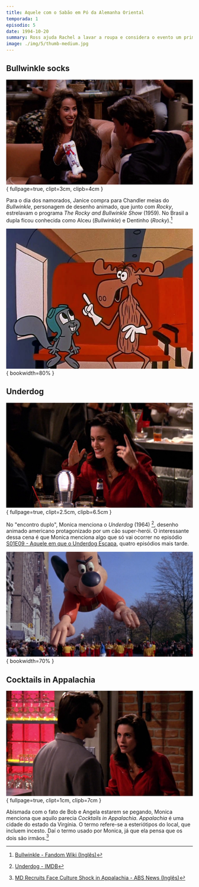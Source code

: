 ```yaml
---
title: Aquele com o Sabão em Pó da Alemanha Oriental
temporada: 1
episodio: 5
date: 1994-10-20
summary: Ross ajuda Rachel a lavar a roupa e considera o evento um primeiro encontro. Joey faz com que Monica se passe como sua nova namorada.
image: ./img/5/thumb-medium.jpg
---
```


## Bullwinkle socks

![Bullwinkle socks](./img/5/bullwinkle-socks.png){ fullpage=true, clipt=3cm, clipb=4cm }

<cena>
  <janice
    original="- I got you... these."
    traducao="- Comprei... isto."
  ></janice>
  <chandler
    original="- Bullwinkle socks."
    traducao="- Uma meia do Alceu."
  ></chandler>
</cena>

<!-- {"latex":[{"begin":{"tag":"col-1","width":0.5}}]} -->

Para o dia dos namorados, Janice compra para Chandler meias do *Bullwinkle*,
personagem de desenho animado, que junto com *Rocky*, estrelavam o programa
*The Rocky and Bullwinkle Show* (1959). No Brasil a dupla ficou conhecida
como Alceu (*Bullwinkle*) e Dentinho (*Rocky*).[^bullwinkle-fandom]

<!--{"latex":[{"end":{"tag":"col-1"}},{"begin":{"tag":"col-2","width":0.5}}]}-->

![Rocky and Bullwinkle](./img/5/rocky-bullwinkle.jpg){ bookwidth=80% }

<!--{"latex":[{"end":{"tag":"col-2"}}]}-->

[^bullwinkle-fandom]: [Bullwinkle - Fandom Wiki (Inglês)](https://rockyandbullwinkle.fandom.com/wiki/Bullwinkle_J._Moose)

## Underdog

![Underdog](./img/5/underdog.png){ fullpage=true, clipt=2.5cm, clipb=6.5cm }

<cena no-breakable>
  <monica
    original="- Something went wrong with Underdog, and they couldn't get his head to inflate."
    traducao="- Aconteceu algo com o Vira-lata. E a cabeça dele não inflava."
  ></monica>
</cena>

No "encontro duplo", Monica menciona o *Underdog* (1964) [^underdog-imdb],
desenho animado americano protagonizado por um cão super-herói. O interessante
dessa cena é que Monica menciona algo que só vai ocorrer no episódio
[S01E09 - Aquele em que o Underdog Escapa](/temporada/1/episodio/9/),
quatro episódios mais tarde.

![S01E09 - Aquele em que o Underdog Escapa](./img/5/underdog-s01e09.png){ bookwidth=70% }

[^underdog-imdb]: [Underdog - IMDB](https://www.imdb.com/title/tt0060037/)

## Cocktails in Appalachia

![Cocktails in Appalachia](./img/5/cocktails-in-appalachia.png){ fullpage=true, clipt=1cm, clipb=7cm }

<cena>
  <monica
    original="- Hello! Were we at the same table? It's like... Cocktails in Appalachia."
    traducao="- Estamos na mesma mesa? Os dois estão pegando fogo!"
  ></monica>
</cena>

Abismada com o fato de Bob e Angela estarem se pegando, Monica menciona que aquilo
parecia *Cocktails in Appalachia*. *Appalachia* é uma cidade do estado da Virgínia.
O termo refere-se a esteriótipos do local, que incluem incesto. Daí o termo usado
por Monica, já que ela pensa que os dois são irmãos.[^cocktails-abc]

[^cocktails-abc]: [MD Recruits Face Culture Shock in Appalachia - ABS News (Inglês)](https://abcnews.go.com/Health/story?id=5922943&page=1)
